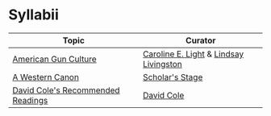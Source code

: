 # Syllabii

| Topic  | Curator |
| ------------- | ------------- |
| [American Gun Culture](american-gun-culture.md)  | [Caroline E. Light](https://wgs.fas.harvard.edu/people/caroline-light) & [Lindsay Livingston](https://www.lindsaylivingston.com/)   |
|  [A Western Canon](scholars-stage-western-canon.md) | [Scholar's Stage](http://scholars-stage.blogspot.com/)  |
|  [David Cole's Recommended Readings](david-cole-canon.md) | [David Cole](http://davidcole.me/)  |